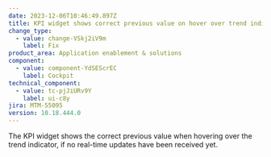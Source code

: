 ```yaml
---
date: 2023-12-06T10:46:49.897Z
title: KPI widget shows correct previous value on hover over trend indicator
change_type:
  - value: change-VSkj2iV9m
    label: Fix
product_area: Application enablement & solutions
component:
  - value: component-YdSEScrEC
    label: Cockpit
technical_component:
  - value: tc-pjJiURv9Y
    label: ui-c8y
jira: MTM-55095
version: 10.18.444.0
---
```

The KPI widget shows the correct previous value when hovering over the trend indicator, if no real-time updates have been received yet.
